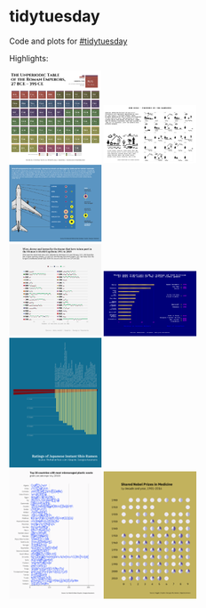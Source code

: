 # tidytuesday

Code and plots for [#tidytuesday](https://github.com/rfordatascience/tidytuesday)

Highlights: <br>
<div class="row"> 
  <div class="column">
<a href="week-33"><img src="week-33/emperors_table.png" style="width:33%"></a>
<a href="week-32"><img src="week-32/bob_ross.png" style="width:33%"></a>
<a href="week-30"><img src="week-30/wildlife.png" style="width:33%"></a>
  </div>
  <div class="column">
<a href="week-28"><img src="week-28/wwc.png" style="width:33%"></a>
<a href="week-27"><img src="week-27/media_franchises.png" style="width:33%"></a>
<a href="week-23"><img src="week-23/ramen.png" style="width:33%"></a>
  </div>
  <div class="column">
<a href="week-21"><img src="week-21/waste.png" style="width:33%"></a>
<a href="week-20"><img src="week-20/nobelShared-Medicine.png" style="width:33%"></a>
  </div>